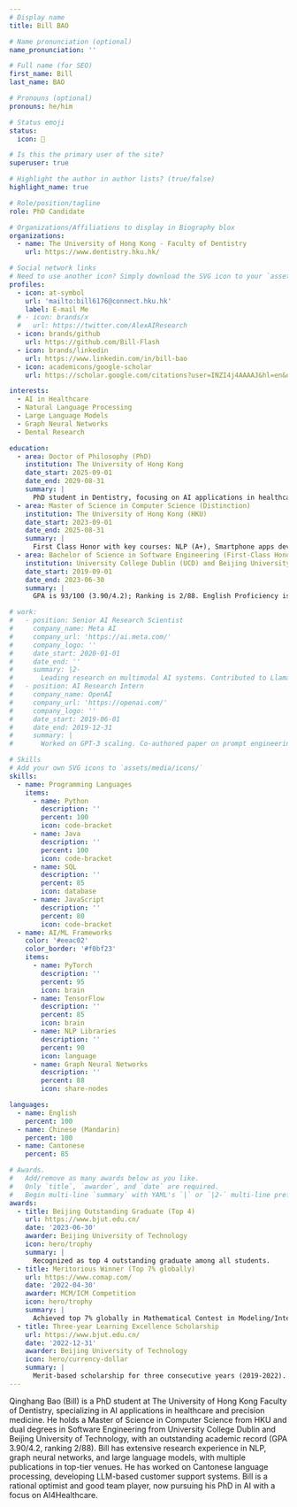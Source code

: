 ```yaml
---
# Display name
title: Bill BAO

# Name pronunciation (optional)
name_pronunciation: ''

# Full name (for SEO)
first_name: Bill
last_name: BAO

# Pronouns (optional)
pronouns: he/him

# Status emoji
status:
  icon: 👋

# Is this the primary user of the site?
superuser: true

# Highlight the author in author lists? (true/false)
highlight_name: true

# Role/position/tagline
role: PhD Candidate

# Organizations/Affiliations to display in Biography blox
organizations:
  - name: The University of Hong Kong - Faculty of Dentistry
    url: https://www.dentistry.hku.hk/

# Social network links
# Need to use another icon? Simply download the SVG icon to your `assets/media/icons/` folder.
profiles:
  - icon: at-symbol
    url: 'mailto:bill6176@connect.hku.hk'
    label: E-mail Me
  # - icon: brands/x
  #   url: https://twitter.com/AlexAIResearch
  - icon: brands/github
    url: https://github.com/Bill-Flash
  - icon: brands/linkedin
    url: https://www.linkedin.com/in/bill-bao
  - icon: academicons/google-scholar
    url: https://scholar.google.com/citations?user=INZI4j4AAAAJ&hl=en&oi=ao

interests:
  - AI in Healthcare
  - Natural Language Processing
  - Large Language Models
  - Graph Neural Networks
  - Dental Research

education:
  - area: Doctor of Philosophy (PhD)
    institution: The University of Hong Kong
    date_start: 2025-09-01
    date_end: 2029-08-31
    summary: |
      PhD student in Dentistry, focusing on AI applications in healthcare.
  - area: Master of Science in Computer Science (Distinction)
    institution: The University of Hong Kong (HKU)
    date_start: 2023-09-01
    date_end: 2025-08-31
    summary: |
      First Class Honor with key courses: NLP (A+), Smartphone apps development (A+), Quantum Computing and AI (A), Deep Learning (A).
  - area: Bachelor of Science in Software Engineering (First-Class Honours)
    institution: University College Dublin (UCD) and Beijing University of Technology
    date_start: 2019-09-01
    date_end: 2023-06-30
    summary: |
      GPA is 93/100 (3.90/4.2); Ranking is 2/88. English Proficiency is IELTS 7.0; GRE 324.

# work:
#   - position: Senior AI Research Scientist
#     company_name: Meta AI
#     company_url: 'https://ai.meta.com/'
#     company_logo: ''
#     date_start: 2020-01-01
#     date_end: ''
#     summary: |2-
#       Leading research on multimodal AI systems. Contributed to Llama 2 and other open-source models. 50+ citations in 3 years.
#   - position: AI Research Intern
#     company_name: OpenAI
#     company_url: 'https://openai.com/'
#     company_logo: ''
#     date_start: 2019-06-01
#     date_end: 2019-12-31
#     summary: |
#       Worked on GPT-3 scaling. Co-authored paper on prompt engineering.

# Skills
# Add your own SVG icons to `assets/media/icons/`
skills:
  - name: Programming Languages
    items:
      - name: Python
        description: ''
        percent: 100
        icon: code-bracket
      - name: Java
        description: ''
        percent: 100
        icon: code-bracket
      - name: SQL
        description: ''
        percent: 85
        icon: database
      - name: JavaScript
        description: ''
        percent: 80
        icon: code-bracket
  - name: AI/ML Frameworks
    color: '#eeac02'
    color_border: '#f0bf23'
    items:
      - name: PyTorch
        description: ''
        percent: 95
        icon: brain
      - name: TensorFlow
        description: ''
        percent: 85
        icon: brain
      - name: NLP Libraries
        description: ''
        percent: 90
        icon: language
      - name: Graph Neural Networks
        description: ''
        percent: 88
        icon: share-nodes

languages:
  - name: English
    percent: 100
  - name: Chinese (Mandarin)
    percent: 100
  - name: Cantonese
    percent: 85

# Awards.
#   Add/remove as many awards below as you like.
#   Only `title`, `awarder`, and `date` are required.
#   Begin multi-line `summary` with YAML's `|` or `|2-` multi-line prefix and indent 2 spaces below.
awards:
  - title: Beijing Outstanding Graduate (Top 4)
    url: https://www.bjut.edu.cn/
    date: '2023-06-30'
    awarder: Beijing University of Technology
    icon: hero/trophy
    summary: |
      Recognized as top 4 outstanding graduate among all students.
  - title: Meritorious Winner (Top 7% globally)
    url: https://www.comap.com/
    date: '2022-04-30'
    awarder: MCM/ICM Competition
    icon: hero/trophy
    summary: |
      Achieved top 7% globally in Mathematical Contest in Modeling/Interdisciplinary Contest in Modeling.
  - title: Three-year Learning Excellence Scholarship
    url: https://www.bjut.edu.cn/
    date: '2022-12-31'
    awarder: Beijing University of Technology
    icon: hero/currency-dollar
    summary: |
      Merit-based scholarship for three consecutive years (2019-2022).
---
```


Qinghang Bao (Bill) is a PhD student at The University of Hong Kong Faculty of Dentistry, specializing in AI applications in healthcare and precision medicine. He holds a Master of Science in Computer Science from HKU and dual degrees in Software Engineering from University College Dublin and Beijing University of Technology, with an outstanding academic record (GPA 3.90/4.2, ranking 2/88). Bill has extensive research experience in NLP, graph neural networks, and large language models, with multiple publications in top-tier venues. He has worked on Cantonese language processing, developing LLM-based customer support systems. Bill is a rational optimist and good team player, now pursuing his PhD in AI with a focus on AI4Healthcare.

